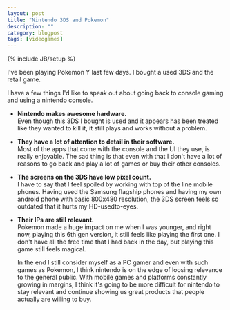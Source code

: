 ```yaml
---
layout: post
title: "Nintendo 3DS and Pokemon"
description: ""
category: blogpost
tags: [videogames]
---
```

{% include JB/setup %}

I've been playing Pokemon Y last few days. I bought a used 3DS and the retail game. 

I have a few things I'd like to speak out about going back to console gaming and using a nintendo console.

- **Nintendo makes awesome hardware.**  
  Even though this 3DS I bought is used and it appears has been treated like they wanted to kill it, it still plays and works without a problem.
- **They have a lot of attention to detail in their software.**  
  Most of the apps that come with the console and the UI they use, is really enjoyable. The sad thing is that even with that I don't have a lot of reasons to go back and play a lot of games or buy their other consoles.
- **The screens on the 3DS have low pixel count.**  
  I have to say that I feel spoiled by working with top of the line mobile phones. Having used the Samsung flagship phones and having my own android phone with basic 800x480 resolution, the 3DS screen feels so outdated that it hurts my HD-usedto-eyes.
- **Their IPs are still relevant.**  
  Pokemon made a huge impact on me when I was younger, and right now, playing this 6th gen version, it still feels like playing the first one. I don't have all the free time that I had back in the day, but playing this game still feels magical.

  In the end I still consider myself as a PC gamer and even with such games as Pokemon, I think nintendo is on the edge of loosing relevance to the general public. With mobile games and platforms constantly growing in margins, I think it's going to be more difficult for nintendo to stay relevant and continue showing us great products that people actually are willing to buy.

